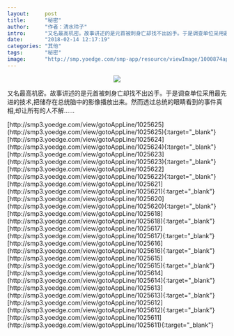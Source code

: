 ```yaml
---
layout:     post
title:      "秘密"
author:     "作者：清水玲子"
intro:      "又名最高机密。故事讲述的是元首被刺身亡却找不出凶手。于是调查单位采用最先进的技术,把储存在总统脑中的影像播放出来。然而透过总统的眼睛看到的事件真相,却让所有的人不解……"
date:       "2018-02-14 12:17:19"
categories: "其他"
tags:       "秘密"
image:      "http://smp.yoedge.com/smp-app/resource/viewImage/1000874appline.png"
---
```

<div style="text-align: center">
<p><img src="http://smp.yoedge.com/smp-app/resource/viewImage/1000874appline.png"/></p>
</div>
<p class="post-meta">
<span>又名最高机密。故事讲述的是元首被刺身亡却找不出凶手。于是调查单位采用最先进的技术,把储存在总统脑中的影像播放出来。然而透过总统的眼睛看到的事件真相,却让所有的人不解……</span>
</p>
[http://smp3.yoedge.com/view/gotoAppLine/1025625](http://smp3.yoedge.com/view/gotoAppLine/1025625){:target="_blank"}
[http://smp3.yoedge.com/view/gotoAppLine/1025624](http://smp3.yoedge.com/view/gotoAppLine/1025624){:target="_blank"}
[http://smp3.yoedge.com/view/gotoAppLine/1025623](http://smp3.yoedge.com/view/gotoAppLine/1025623){:target="_blank"}
[http://smp3.yoedge.com/view/gotoAppLine/1025622](http://smp3.yoedge.com/view/gotoAppLine/1025622){:target="_blank"}
[http://smp3.yoedge.com/view/gotoAppLine/1025621](http://smp3.yoedge.com/view/gotoAppLine/1025621){:target="_blank"}
[http://smp3.yoedge.com/view/gotoAppLine/1025620](http://smp3.yoedge.com/view/gotoAppLine/1025620){:target="_blank"}
[http://smp3.yoedge.com/view/gotoAppLine/1025618](http://smp3.yoedge.com/view/gotoAppLine/1025618){:target="_blank"}
[http://smp3.yoedge.com/view/gotoAppLine/1025617](http://smp3.yoedge.com/view/gotoAppLine/1025617){:target="_blank"}
[http://smp3.yoedge.com/view/gotoAppLine/1025616](http://smp3.yoedge.com/view/gotoAppLine/1025616){:target="_blank"}
[http://smp3.yoedge.com/view/gotoAppLine/1025615](http://smp3.yoedge.com/view/gotoAppLine/1025615){:target="_blank"}
[http://smp3.yoedge.com/view/gotoAppLine/1025614](http://smp3.yoedge.com/view/gotoAppLine/1025614){:target="_blank"}
[http://smp3.yoedge.com/view/gotoAppLine/1025613](http://smp3.yoedge.com/view/gotoAppLine/1025613){:target="_blank"}
[http://smp3.yoedge.com/view/gotoAppLine/1025612](http://smp3.yoedge.com/view/gotoAppLine/1025612){:target="_blank"}
[http://smp3.yoedge.com/view/gotoAppLine/1025611](http://smp3.yoedge.com/view/gotoAppLine/1025611){:target="_blank"}


